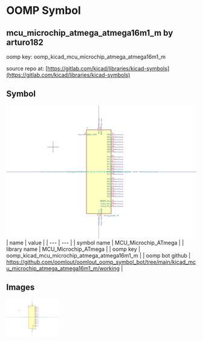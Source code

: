 # OOMP Symbol  
## mcu_microchip_atmega_atmega16m1_m  by arturo182  
  
oomp key: oomp_kicad_mcu_microchip_atmega_atmega16m1_m  
  
source repo at: [https://gitlab.com/kicad/libraries/kicad-symbols](https://gitlab.com/kicad/libraries/kicad-symbols)  
## Symbol  
  
[![working.png](working_600.png)](working.png)  
| name | value | 
| --- | --- | 
| symbol name | MCU_Microchip_ATmega | 
| library name | MCU_Microchip_ATmega | 
| oomp key | oomp_kicad_mcu_microchip_atmega_atmega16m1_m | 
| oomp bot github | https://github.com/oomlout/oomlout_oomp_symbol_bot/tree/main/kicad_mcu_microchip_atmega_atmega16m1_m/working | 
## Images  
  
[![working.png](working_140.png)](working.png)  

